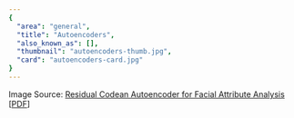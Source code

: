 ```yaml
---
{
  "area": "general",
  "title": "Autoencoders",
  "also_known_as": [],
  "thumbnail": "autoencoders-thumb.jpg",
  "card": "autoencoders-card.jpg"
}
---
```

Image Source: [Residual Codean Autoencoder for Facial Attribute Analysis](https://www.semanticscholar.org/paper/Residual-Codean-Autoencoder-for-Facial-Attribute-Sethi-Singh/0f62e96e7f5ff992dd56d5e80628777ec3a9a347) [[PDF](https://arxiv.org/pdf/1803.07386.pdf)]  